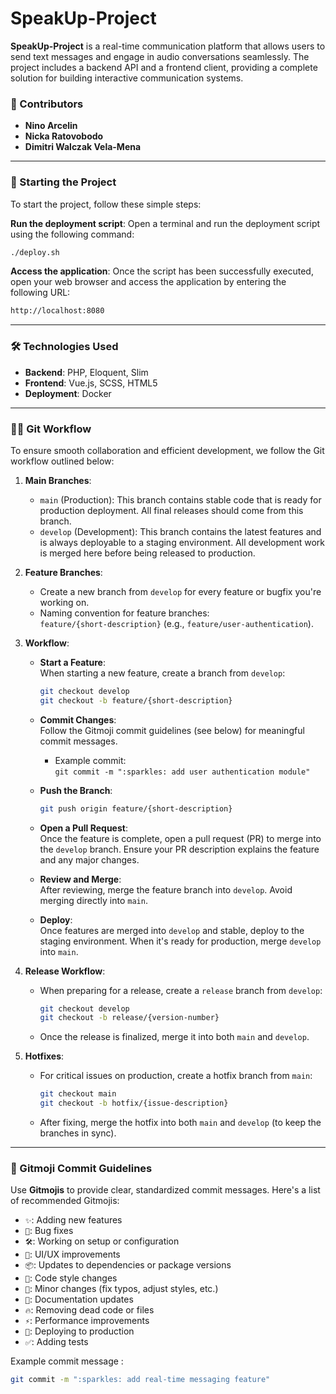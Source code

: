 # SpeakUp-Project

**SpeakUp-Project** is a real-time communication platform that allows users to send text messages and engage in audio conversations seamlessly. The project includes a backend API and a frontend client, providing a complete solution for building interactive communication systems.

### 👥 Contributors
- **Nino Arcelin**  
- **Nicka Ratovobodo**  
- **Dimitri Walczak Vela-Mena**

---

### 🚀 Starting the Project

To start the project, follow these simple steps:

**Run the deployment script**: Open a terminal and run the deployment script using the following command:

```bash
./deploy.sh
```

**Access the application**: Once the script has been successfully executed, open your web browser and access the application by entering the following URL:

```bash
http://localhost:8080
```

---


### 🛠️ Technologies Used
- **Backend**: PHP, Eloquent, Slim
- **Frontend**: Vue.js, SCSS, HTML5
- **Deployment**: Docker

---

### 🧑‍💻 Git Workflow

To ensure smooth collaboration and efficient development, we follow the Git workflow outlined below:

1. **Main Branches**:
   - `main` (Production): This branch contains stable code that is ready for production deployment. All final releases should come from this branch.
   - `develop` (Development): This branch contains the latest features and is always deployable to a staging environment. All development work is merged here before being released to production.

2. **Feature Branches**:
   - Create a new branch from `develop` for every feature or bugfix you're working on.
   - Naming convention for feature branches:  
     `feature/{short-description}` (e.g., `feature/user-authentication`).

3. **Workflow**:
   - **Start a Feature**:  
     When starting a new feature, create a branch from `develop`:
     ```bash
     git checkout develop
     git checkout -b feature/{short-description}
     ```
   - **Commit Changes**:  
     Follow the Gitmoji commit guidelines (see below) for meaningful commit messages.
     - Example commit:  
       `git commit -m ":sparkles: add user authentication module"`

   - **Push the Branch**:
     ```bash
     git push origin feature/{short-description}
     ```

   - **Open a Pull Request**:  
     Once the feature is complete, open a pull request (PR) to merge into the `develop` branch. Ensure your PR description explains the feature and any major changes.

   - **Review and Merge**:  
     After reviewing, merge the feature branch into `develop`. Avoid merging directly into `main`.

   - **Deploy**:  
     Once features are merged into `develop` and stable, deploy to the staging environment. When it's ready for production, merge `develop` into `main`.

4. **Release Workflow**:
   - When preparing for a release, create a `release` branch from `develop`:
     ```bash
     git checkout develop
     git checkout -b release/{version-number}
     ```
   - Once the release is finalized, merge it into both `main` and `develop`.

5. **Hotfixes**:
   - For critical issues on production, create a hotfix branch from `main`:
     ```bash
     git checkout main
     git checkout -b hotfix/{issue-description}
     ```
   - After fixing, merge the hotfix into both `main` and `develop` (to keep the branches in sync).

---

### 📜 Gitmoji Commit Guidelines

Use **Gitmojis** to provide clear, standardized commit messages. Here's a list of recommended Gitmojis:

- `✨`: Adding new features
- `🐛`: Bug fixes
- `🛠️`: Working on setup or configuration
- `💄`: UI/UX improvements
- `📦`: Updates to dependencies or package versions
- `🎨`: Code style changes
- `🔧`: Minor changes (fix typos, adjust styles, etc.)
- `📖`: Documentation updates
- `🔥`: Removing dead code or files
- `⚡`: Performance improvements
- `🚀`: Deploying to production
- `✅`: Adding tests

Example commit message :
```bash
git commit -m ":sparkles: add real-time messaging feature"
```
